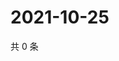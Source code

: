 # 2021-10-25

共 0 条

<!-- BEGIN WEIBO -->
<!-- 最后更新时间 Mon Oct 25 2021 15:14:39 GMT+0800 (China Standard Time) -->

<!-- END WEIBO -->
